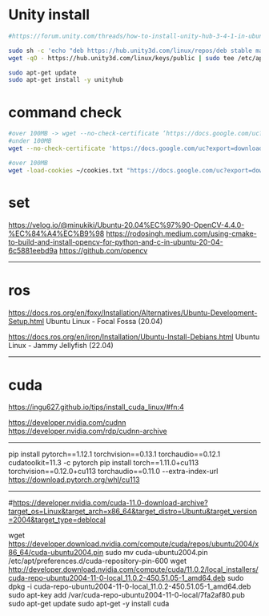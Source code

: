 # Unity install

```bash
#https://forum.unity.com/threads/how-to-install-unity-hub-3-4-1-in-ubuntu-22-04-lts.1311612/

sudo sh -c 'echo "deb https://hub.unity3d.com/linux/repos/deb stable main" > /etc/apt/sources.list.d/unityhub.list'
wget -qO - https://hub.unity3d.com/linux/keys/public | sudo tee /etc/apt/trusted.gpg.d/myrepo.asc

sudo apt-get update
sudo apt-get install -y unityhub

```


# command check

```bash
#over 100MB -> wget --no-check-certificate ‘https://docs.google.com/uc?export=download&id=1bvJfF6r_zYl2xZEpYXxgb7jLQHFZ01Qe’ -O checkpoint_ssd300.pth.tar
#under 100MB
wget --no-check-certificate 'https://docs.google.com/uc?export=download&id=1LG989tBhA4H_qRIEDuiAI2kkmExZsehn' -O input.zip

#over 100MB
wget -load-cookies ~/cookies.txt "https://docs.google.com/uc?export=download&confirm=$(wget -quiet -save-cookies ~/cookies.txt -keep-session-cookies -no-check-certificate 'https://docs.google.com/uc?export=download&id={1bvJfF6r_zYl2xZEpYXxgb7jLQHFZ01Qe}' -O- | sed -rn 's/.confirm=([0-9A-Za-z_]+)./\1\n/p')&id={1bvJfF6r_zYl2xZEpYXxgb7jLQHFZ01Qe}" -O {checkpoint_ssd300.pth.tar} && rm -rf ~/cookies.txt

```


# set


https://velog.io/@minukiki/Ubuntu-20.04%EC%97%90-OpenCV-4.4.0-%EC%84%A4%EC%B9%98
https://rodosingh.medium.com/using-cmake-to-build-and-install-opencv-for-python-and-c-in-ubuntu-20-04-6c5881eebd9a
https://github.com/opencv


---

# ros

https://docs.ros.org/en/foxy/Installation/Alternatives/Ubuntu-Development-Setup.html
Ubuntu Linux - Focal Fossa (20.04)

https://docs.ros.org/en/iron/Installation/Ubuntu-Install-Debians.html
Ubuntu Linux - Jammy Jellyfish (22.04)


---

# cuda

https://ingu627.github.io/tips/install_cuda_linux/#fn:4

https://developer.nvidia.com/cudnn
https://developer.nvidia.com/rdp/cudnn-archive

---

pip install pytorch==1.12.1 torchvision==0.13.1 torchaudio==0.12.1 cudatoolkit=11.3 -c pytorch
pip install torch==1.11.0+cu113 torchvision==0.12.0+cu113 torchaudio==0.11.0 --extra-index-url https://download.pytorch.org/whl/cu113

---
#https://developer.nvidia.com/cuda-11.0-download-archive?target_os=Linux&target_arch=x86_64&target_distro=Ubuntu&target_version=2004&target_type=deblocal


wget https://developer.download.nvidia.com/compute/cuda/repos/ubuntu2004/x86_64/cuda-ubuntu2004.pin
sudo mv cuda-ubuntu2004.pin /etc/apt/preferences.d/cuda-repository-pin-600
wget http://developer.download.nvidia.com/compute/cuda/11.0.2/local_installers/cuda-repo-ubuntu2004-11-0-local_11.0.2-450.51.05-1_amd64.deb
sudo dpkg -i cuda-repo-ubuntu2004-11-0-local_11.0.2-450.51.05-1_amd64.deb
sudo apt-key add /var/cuda-repo-ubuntu2004-11-0-local/7fa2af80.pub
sudo apt-get update
sudo apt-get -y install cuda


